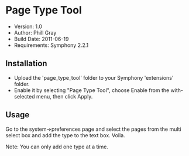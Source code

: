 # Page Type Tool

- Version: 1.0
- Author: Phill Gray
- Build Date: 2011-06-19
- Requirements: Symphony 2.2.1

## Installation

- Upload the 'page_type_tool' folder to your Symphony 'extensions' folder.
- Enable it by selecting "Page Type Tool", choose Enable from the with-selected menu, then click Apply.

## Usage

Go to the system->preferences page and select the pages from the multi select box and add the type to the text box. Voila.

Note: You can only add one type at a time.